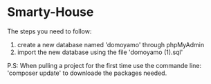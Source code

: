 # Smarty-House
The steps you need to follow:
1) create a new database named 'domoyamo' through phpMyAdmin
2) import the new database using the file 'domoyamo (1).sql'

P.S:
When pulling a project for the first time use the commande line: 'composer update' to downloade the packages needed.
